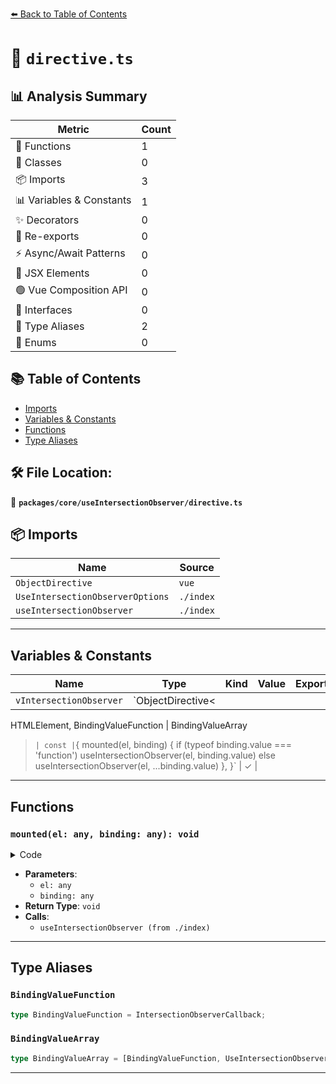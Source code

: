 [⬅️ Back to Table of Contents](../../../index.md)

# 📄 `directive.ts`

## 📊 Analysis Summary

| Metric | Count |
|--------|-------|
| 🔧 Functions | 1 |
| 🧱 Classes | 0 |
| 📦 Imports | 3 |
| 📊 Variables & Constants | 1 |
| ✨ Decorators | 0 |
| 🔄 Re-exports | 0 |
| ⚡ Async/Await Patterns | 0 |
| 💠 JSX Elements | 0 |
| 🟢 Vue Composition API | 0 |
| 📐 Interfaces | 0 |
| 📑 Type Aliases | 2 |
| 🎯 Enums | 0 |

## 📚 Table of Contents

- [Imports](#imports)
- [Variables & Constants](#variables-constants)
- [Functions](#functions)
- [Type Aliases](#type-aliases)

## 🛠️ File Location:
📂 **`packages/core/useIntersectionObserver/directive.ts`**

## 📦 Imports

| Name | Source |
|------|--------|
| `ObjectDirective` | `vue` |
| `UseIntersectionObserverOptions` | `./index` |
| `useIntersectionObserver` | `./index` |


---

## Variables & Constants

| Name | Type | Kind | Value | Exported |
|------|------|------|-------|----------|
| `vIntersectionObserver` | `ObjectDirective<
  HTMLElement,
BindingValueFunction | BindingValueArray
>` | const | `{
  mounted(el, binding) {
    if (typeof binding.value === 'function')
      useIntersectionObserver(el, binding.value)
    else
      useIntersectionObserver(el, ...binding.value)
  },
}` | ✓ |


---

## Functions

### `mounted(el: any, binding: any): void`

<details><summary>Code</summary>

```ts
mounted(el, binding) {
    if (typeof binding.value === 'function')
      useIntersectionObserver(el, binding.value)
    else
      useIntersectionObserver(el, ...binding.value)
  }
```
</details>

- **Parameters**:
  - `el: any`
  - `binding: any`
- **Return Type**: `void`
- **Calls**:
  - `useIntersectionObserver (from ./index)`

---

## Type Aliases

### `BindingValueFunction`

```ts
type BindingValueFunction = IntersectionObserverCallback;
```

### `BindingValueArray`

```ts
type BindingValueArray = [BindingValueFunction, UseIntersectionObserverOptions];
```


---